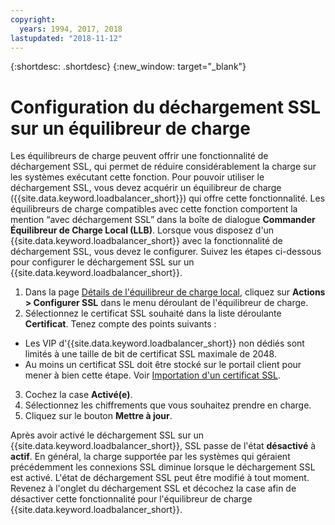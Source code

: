 ```yaml
---
copyright:
  years: 1994, 2017, 2018
lastupdated: "2018-11-12"
---
```


{:shortdesc: .shortdesc}
{:new_window: target="_blank"}

# Configuration du déchargement SSL sur un équilibreur de charge

Les équilibreurs de charge peuvent offrir une fonctionnalité de déchargement SSL, qui permet de réduire considérablement la charge sur les systèmes exécutant cette fonction. Pour pouvoir utiliser le déchargement SSL, vous devez acquérir un équilibreur de charge ({{site.data.keyword.loadbalancer_short}}) qui offre cette fonctionnalité. Les équilibreurs de charge compatibles avec cette fonction comportent la mention “avec déchargement SSL” dans la boîte de dialogue **Commander Équilibreur de Charge Local (LLB)**. Lorsque vous disposez d'un {{site.data.keyword.loadbalancer_short}} avec la fonctionnalité de déchargement SSL, vous devez le configurer. Suivez les étapes ci-dessous pour configurer le déchargement SSL sur un {{site.data.keyword.loadbalancer_short}}.

1. Dans la page [Détails de l'équilibreur de charge local](view-all-load-balancers.html), cliquez sur **Actions > Configurer SSL** dans le menu déroulant de l'équilibreur de charge.
2. Sélectionnez le certificat SSL souhaité dans la liste déroulante **Certificat**. Tenez compte des points suivants :
  - Les VIP d'{{site.data.keyword.loadbalancer_short}} non dédiés sont limités à une taille de bit de certificat SSL maximale de 2048.
  - Au moins un certificat SSL doit être stocké sur le portail client pour mener à bien cette étape. Voir [Importation d'un certificat SSL](import-ssl-cert.html).
3. Cochez la case **Activé(e)**.
4. Sélectionnez les chiffrements que vous souhaitez prendre en charge.
5. Cliquez sur le bouton **Mettre à jour**.

Après avoir activé le déchargement SSL sur un {{site.data.keyword.loadbalancer_short}}, SSL passe de l'état **désactivé** à **actif**. En général, la charge supportée par les systèmes qui géraient précédemment les connexions SSL diminue lorsque le déchargement SSL est activé. L'état de déchargement SSL peut être modifié à tout moment. Revenez à l'onglet du déchargement SSL et décochez la case afin de désactiver cette fonctionnalité pour l'équilibreur de charge {{site.data.keyword.loadbalancer_short}}.
